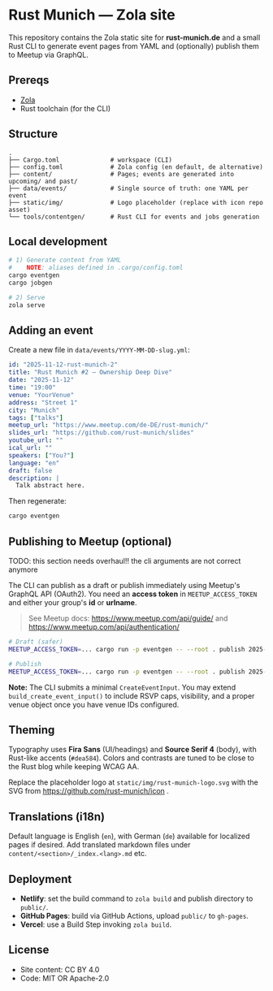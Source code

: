 # Rust Munich — Zola site

This repository contains the Zola static site for **rust-munich.de** and a small Rust CLI to generate event pages from YAML and (optionally) publish them to Meetup via GraphQL.

## Prereqs

- [Zola](https://www.getzola.org/documentation/getting-started/installation/)
- Rust toolchain (for the CLI)

## Structure

```
.
├── Cargo.toml              # workspace (CLI)
├── config.toml             # Zola config (en default, de alternative)
├── content/                # Pages; events are generated into upcoming/ and past/
├── data/events/            # Single source of truth: one YAML per event
├── static/img/             # Logo placeholder (replace with icon repo asset)
└── tools/contentgen/       # Rust CLI for events and jobs generation
```

## Local development

```bash
# 1) Generate content from YAML
#    NOTE: aliases defined in .cargo/config.toml
cargo eventgen
cargo jobgen

# 2) Serve
zola serve
```

## Adding an event

Create a new file in `data/events/YYYY-MM-DD-slug.yml`:

```yaml
id: "2025-11-12-rust-munich-2"
title: "Rust Munich #2 — Ownership Deep Dive"
date: "2025-11-12"
time: "19:00"
venue: "YourVenue"
address: "Street 1"
city: "Munich"
tags: ["talks"]
meetup_url: "https://www.meetup.com/de-DE/rust-munich/"
slides_url: "https://github.com/rust-munich/slides"
youtube_url: ""
ical_url: ""
speakers: ["You?"]
language: "en"
draft: false
description: |
  Talk abstract here.
```

Then regenerate:

```bash
cargo eventgen
```

## Publishing to Meetup (optional)

TODO: this section needs overhaul!! the cli arguments are not correct anymore

The CLI can publish as a draft or publish immediately using Meetup's GraphQL API (OAuth2). You need an **access token** in `MEETUP_ACCESS_TOKEN` and either your group's **id** or **urlname**.

> See Meetup docs: https://www.meetup.com/api/guide/ and https://www.meetup.com/api/authentication/

```bash
# Draft (safer)
MEETUP_ACCESS_TOKEN=... cargo run -p eventgen -- --root . publish 2025-11-12-rust-munich-2 --group-urlname rust-munich

# Publish
MEETUP_ACCESS_TOKEN=... cargo run -p eventgen -- --root . publish 2025-11-12-rust-munich-2 --group-urlname rust-munich --publish
```

**Note:** The CLI submits a minimal `CreateEventInput`. You may extend `build_create_event_input()` to include RSVP caps, visibility, and a proper venue object once you have venue IDs configured.

## Theming

Typography uses **Fira Sans** (UI/headings) and **Source Serif 4** (body), with Rust-like accents (`#dea584`). Colors and contrasts are tuned to be close to the Rust blog while keeping WCAG AA.

Replace the placeholder logo at `static/img/rust-munich-logo.svg` with the SVG from https://github.com/rust-munich/icon .

## Translations (i18n)

Default language is English (`en`), with German (`de`) available for localized pages if desired. Add translated markdown files under `content/<section>/_index.<lang>.md` etc.

## Deployment

- **Netlify**: set the build command to `zola build` and publish directory to `public/`.
- **GitHub Pages**: build via GitHub Actions, upload `public/` to `gh-pages`.
- **Vercel**: use a Build Step invoking `zola build`.

## License

- Site content: CC BY 4.0
- Code: MIT OR Apache-2.0
